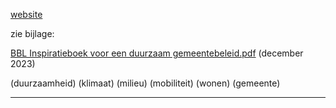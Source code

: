 [website](https://www.gemeentevoordetoekomst.be/)

zie bijlage: 

[BBL Inspiratieboek voor een duurzaam gemeentebeleid.pdf](https://github.com/groenwaasmunster/gwdocs/files/13676063/PUB.2023-12.BBL.Inspiratieboek.voor.een.duurzaam.gemeentebeleid.pdf)
(december 2023)

(duurzaamheid) (klimaat) (milieu) (mobiliteit) (wonen) (gemeente)

-----



